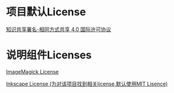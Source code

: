 # 项目默认License

[知识共享署名-相同方式共享 4.0 国际许可协议]((https://creativecommons.org/licenses/by-sa/4.0/))

# 说明组件Licenses

[ImageMagick License](https://imagemagick.org/script/license.php)

[Inkscape License (为对该项目找到相关license,默认使用MIT Lisence)](./LICENSES/LICENSE-MIT)

